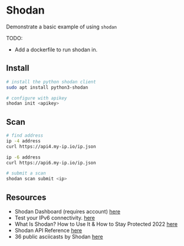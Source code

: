 # Shodan

Demonstrate a basic example of using `shodan`  

TODO:  

* Add a dockerfile to run shodan in.  

## Install

```sh
# install the python shodan client
sudo apt install python3-shodan

# configure with apikey
shodan init <apikey>
```

## Scan

```sh
# find address
ip -4 address
curl https://api4.my-ip.io/ip.json

ip -6 address
curl https://api6.my-ip.io/ip.json

# submit a scan
shodan scan submit <ip>
```

## Resources

* Shodan Dashboard (requires account) [here](https://www.shodan.io/dashboard?language=en)
* Test your IPv6 connectivity. [here](https://testv6.com)
* What Is Shodan? How to Use It & How to Stay Protected 2022 [here](https://www.safetydetectives.com/blog/what-is-shodan-and-how-to-use-it-most-effectively/)
* Shodan API Reference [here](https://developer.shodan.io/api)
* 36 public asciicasts by Shodan [here](https://asciinema.org/~Shodan)
